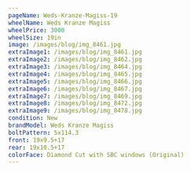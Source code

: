 ```yaml
---
pageName: Weds-Kranze-Magiss-19
wheelName: Weds Kranze Magiss
wheelPrice: 3000
wheelSize: 19in
image: /images/blog/img_8461.jpg
extraImage1: /images/blog/img_8461.jpg
extraImage2: /images/blog/img_8462.jpg
extraImage3: /images/blog/img_8464.jpg
extraImage4: /images/blog/img_8465.jpg
extraImage5: /images/blog/img_8466.jpg
extraImage6: /images/blog/img_8467.jpg
extraImage7: /images/blog/img_8469.jpg
extraImage8: /images/blog/img_8472.jpg
extraImage9: /images/blog/img_8478.jpg
condition: New
brandModel: Weds Kranze Magiss
boltPattern: 5x114.3
front: 19x9.5+17
rear: 19x10.5+17
colorFace: Diamond Cut with SBC windows (Original)
---
```

